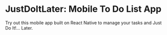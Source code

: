 # JustDoItLater: Mobile To Do List App

Try out this mobile app built on React Native to manage your tasks and Just Do It!... Later.
